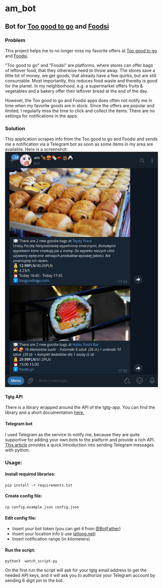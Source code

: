 # am_bot
## Bot for [Too good to go](https://toogoodtogo.com) and [Foodsi](https://www.foodsi.pl/)
### Problem
This project helps me to no longer miss my favorite offers at [Too good to go](https://toogoodtogo.com) and [Foodsi](https://www.foodsi.pl/).

"Too good to go" and "Foodsi" are platforms, where stores can offer bags of leftover food, that they otherwise need to throw away. The stores save a little bit of money, we get goods, that already have a few quirks, but are still consumable. Most importantly, this reduces food waste and thereby is good for the planet. In my neighborhood, e.g. a supermarket offers fruits & vegetables and a bakery offer their leftover bread at the end of the day.

However, the Too good to go and Foodsi apps does often not notify me in time when my favorite goods are in stock. Since the offers are popular and limited, I regularly miss the time to click and collect the items. There are no settings for notifications in the apps.

### Solution
This application scrapes info from the Too good to go and Foodsi and sends me a notification via a Telegram bot as soon as some items in my area are available.
Here is a screenshot:
![Telegram Screenshot](/result_screenshot.png "Telegram bot with notifications")

#### Tgtg API
There is a library wrapped around the API of the tgtg-app. You can find the library and a short documentation [here.](https://pypi.org/project/tgtg/)

#### Telegram bot
I used Telegram as the service to notify me, because they are quite supportive for adding your own bots to the platform and provide a rich API. [This article](https://medium.com/@ManHay_Hong/how-to-create-a-telegram-bot-and-send-messages-with-python-4cf314d9fa3e) provides a quick introduction into sending Telegram messages with python.

### Usage:
#### Install required libraries:
```pip install -r requirements.txt```
#### Create config file:
```cp config.example.json config.json```
#### Edit config file:
- Insert your bot token (you can get it from [@BotFather](https://t.me/BotFather))
- Insert your location info (i use [latlong.net](https://www.latlong.net/))
- Insert notification range (in kilometers)
#### Run the script:
```python3  watch_script.py```

 On the first run the script will ask for your tgtg email address to get the needed API keys, and it will ask you to authorize your Telegram account by sending 6 digit pin to the bot.
